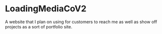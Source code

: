 # LoadingMediaCoV2
A website that I plan on using for customers to reach me as well as show off projects as a sort of portfolio site.
